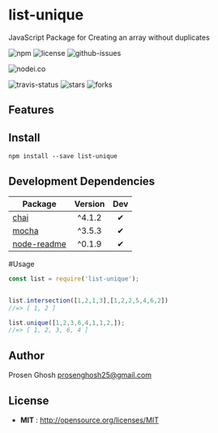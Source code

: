 # list-unique
JavaScript Package for Creating an array without duplicates

![npm](https://img.shields.io/npm/v/list-unique.svg) ![license](https://img.shields.io/npm/l/list-unique.svg) ![github-issues](https://img.shields.io/github/issues/Prosen-Ghosh/list-unique.svg)



![nodei.co](https://nodei.co/npm/list-unique.png?downloads=true&downloadRank=true&stars=true)

![travis-status](https://img.shields.io/travis/Prosen-Ghosh/list-unique.svg)
![stars](https://img.shields.io/github/stars/Prosen-Ghosh/list-unique.svg)
![forks](https://img.shields.io/github/forks/Prosen-Ghosh/list-unique.svg)

## Features


## Install

`npm install --save list-unique`

## Development Dependencies

Package | Version | Dev
--- |:---:|:---:
[chai](https://www.npmjs.com/package/chai) | ^4.1.2 | ✔
[mocha](https://www.npmjs.com/package/mocha) | ^3.5.3 | ✔
[node-readme](https://www.npmjs.com/package/node-readme) | ^0.1.9 | ✔

#Usage

```js
const list = require('list-unique');


list.intersection([1,2,1,3],[1,2,2,5,4,6,2])
//=> [ 1, 2 ]

list.unique([1,2,3,6,4,1,1,2,]);
//=> [ 1, 2, 3, 6, 4 ]

```

## Author

Prosen Ghosh <prosenghosh25@gmail.com>

## License

 - **MIT** : http://opensource.org/licenses/MIT
